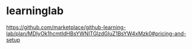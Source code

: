 # learninglab
https://github.com/marketplace/github-learning-lab/plan/MDIyOk1hcmtldHBsYWNlTGlzdGluZ1BsYW4xMzk0#pricing-and-setup

